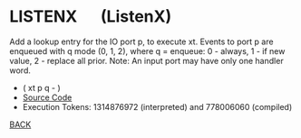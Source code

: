 # LISTENX &emsp; (ListenX)
Add a lookup entry for the IO port p, to execute xt. Events to port p are enqueued with q mode (0, 1, 2), where q = enqueue: 0 - always, 1 - if new value, 2 - replace all prior. Note: An input port may have only one handler word.
* ( xt p q - )
* [Source Code](../words/amc_ext/ListenX.cs)
* Execution Tokens: 1314876972 (interpreted) and 778006060 (compiled)


[BACK](builtins.md#ListenX)
